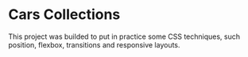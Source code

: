 # Cars Collections

This project was builded to put in practice some CSS techniques, such position, flexbox, transitions and responsive layouts.
